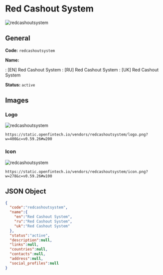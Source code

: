 
# Red Cashout System 
![redcashoutsystem](https://static.openfintech.io/vendors/redcashoutsystem/logo.png?w=400&c=v0.59.26#w200)  

## General 
 
**Code:** `redcashoutsystem` 
 
**Name:** 
 
:	[EN] Red Cashout System 
:	[RU] Red Cashout System 
:	[UK] Red Cashout System 
 
**Status:** `active` 
 

## Images 

### Logo 
 
![redcashoutsystem](https://static.openfintech.io/vendors/redcashoutsystem/logo.png?w=400&c=v0.59.26#w200)  

```
https://static.openfintech.io/vendors/redcashoutsystem/logo.png?w=400&c=v0.59.26#w200
```  

### Icon 
 
![redcashoutsystem](https://static.openfintech.io/vendors/redcashoutsystem/icon.png?w=278&c=v0.59.26#w100)  

```
https://static.openfintech.io/vendors/redcashoutsystem/icon.png?w=278&c=v0.59.26#w100
```  

## JSON Object 

```json
{
  "code":"redcashoutsystem",
  "name":{
    "en":"Red Cashout System",
    "ru":"Red Cashout System",
    "uk":"Red Cashout System"
  },
  "status":"active",
  "description":null,
  "links":null,
  "countries":null,
  "contacts":null,
  "address":null,
  "social_profiles":null
}
```  
